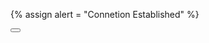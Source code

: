 {% assign alert = "Connetion Established" %}

<div id="demo-toast-example" class="mdl-js-snackbar mdl-snackbar">
    <div class="mdl-snackbar__text"></div>
    <button class="mdl-snackbar__action" type="button"></button>
</div>

<script>
    document.querySelector('#demo-toast-example').addEventListener('mdl-componentupgraded', function() {
        var data = {
            timeout: 2000,
            message: '{{ alert }}'
        };
        this.MaterialSnackbar.showSnackbar(data);
    });
</script>